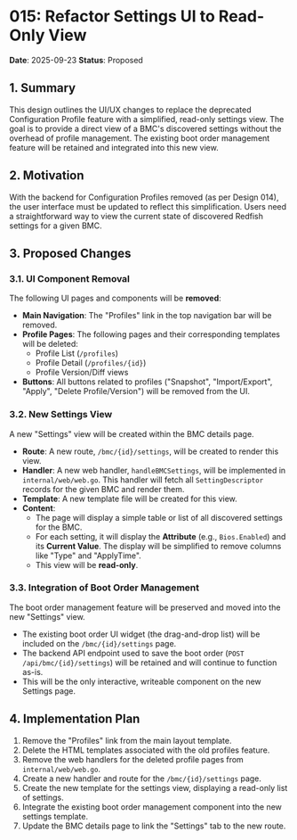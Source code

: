 # 015: Refactor Settings UI to Read-Only View

**Date**: 2025-09-23
**Status**: Proposed

## 1. Summary

This design outlines the UI/UX changes to replace the deprecated Configuration Profile feature with a simplified, read-only settings view. The goal is to provide a direct view of a BMC's discovered settings without the overhead of profile management. The existing boot order management feature will be retained and integrated into this new view.

## 2. Motivation

With the backend for Configuration Profiles removed (as per Design 014), the user interface must be updated to reflect this simplification. Users need a straightforward way to view the current state of discovered Redfish settings for a given BMC.

## 3. Proposed Changes

### 3.1. UI Component Removal

The following UI pages and components will be **removed**:

-   **Main Navigation**: The "Profiles" link in the top navigation bar will be removed.
-   **Profile Pages**: The following pages and their corresponding templates will be deleted:
    -   Profile List (`/profiles`)
    -   Profile Detail (`/profiles/{id}`)
    -   Profile Version/Diff views
-   **Buttons**: All buttons related to profiles ("Snapshot", "Import/Export", "Apply", "Delete Profile/Version") will be removed from the UI.

### 3.2. New Settings View

A new "Settings" view will be created within the BMC details page.

-   **Route**: A new route, `/bmc/{id}/settings`, will be created to render this view.
-   **Handler**: A new web handler, `handleBMCSettings`, will be implemented in `internal/web/web.go`. This handler will fetch all `SettingDescriptor` records for the given BMC and render them.
-   **Template**: A new template file will be created for this view.
-   **Content**:
    -   The page will display a simple table or list of all discovered settings for the BMC.
    -   For each setting, it will display the **Attribute** (e.g., `Bios.Enabled`) and its **Current Value**. The display will be simplified to remove columns like "Type" and "ApplyTime".
    -   This view will be **read-only**.

### 3.3. Integration of Boot Order Management

The boot order management feature will be preserved and moved into the new "Settings" view.

-   The existing boot order UI widget (the drag-and-drop list) will be included on the `/bmc/{id}/settings` page.
-   The backend API endpoint used to save the boot order (`POST /api/bmc/{id}/settings`) will be retained and will continue to function as-is.
-   This will be the only interactive, writeable component on the new Settings page.

## 4. Implementation Plan

1.  Remove the "Profiles" link from the main layout template.
2.  Delete the HTML templates associated with the old profiles feature.
3.  Remove the web handlers for the deleted profile pages from `internal/web/web.go`.
4.  Create a new handler and route for the `/bmc/{id}/settings` page.
5.  Create the new template for the settings view, displaying a read-only list of settings.
6.  Integrate the existing boot order management component into the new settings template.
7.  Update the BMC details page to link the "Settings" tab to the new route.
